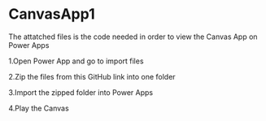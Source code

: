 # CanvasApp1
The attatched files is the code needed in order to view the Canvas App on Power Apps

1.Open Power App and go to import files

2.Zip the files from this GitHub link into one folder

3.Import the zipped folder into Power Apps

4.Play the Canvas
